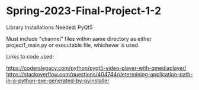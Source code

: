 # Spring-2023-Final-Project-1-2
Library Installations Needed: PyQt5

Must include "channel" files within same directory as either project1_main.py or executable file, whichever is used.

Links to code used:

https://coderslegacy.com/python/pyqt5-video-player-with-qmediaplayer/
https://stackoverflow.com/questions/404744/determining-application-path-in-a-python-exe-generated-by-pyinstaller
